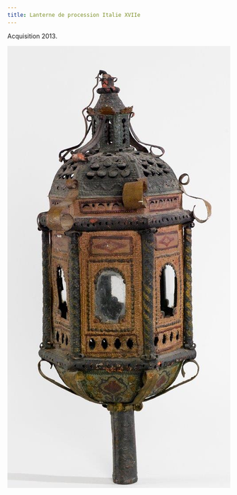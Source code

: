 ```yaml
---
title: Lanterne de procession Italie XVIIe
---
```


Acquisition 2013.

![Lanterne de procession Italie XVIIe](/fichiers/oeuvres/2013-lanterne.jpg)
